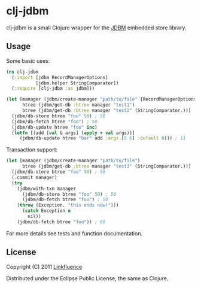 # clj-jdbm

clj-jdbm is a small Clojure wrapper for the [JDBM](http://jdbm.sourceforge.net/) embedded store library.

## Usage

Some basic uses:

```clojure
(ns clj-jdbm
  (:import [jdbm RecordManagerOptions]
           [jdbm.helper StringComparator])
  (:require [clj-jdbm :as jdbm]))

(let [manager (jdbm/create-manager "path/to/file" {RecordManagerOptions/AUTO_COMMIT true})
      htree (jdbm/get-db :htree manager "test1")
      btree (jdbm/get-db :btree manager "test2" (StringComparator.))]
  (jdbm/db-store htree "foo" 50) ; 50
  (jdbm/db-fetch htree "foo") ; 50
  (jdbm/db-update htree "foo" inc)
  (letfn [(add [val & args] (apply + val args))]
     (jdbm/db-update htree "bar" add :args [5 6] :default 0))) ; 11
```

Transaction support:

```clojure
(let [manager (jdbm/create-manager "path/to/file")
      btree (jdbm/get-db :btree manager "test3" (StringComparator.))]
  (jdbm/db-store btree "foo" 50) ; 50
  (.commit manager)
  (try
    (jdbm/with-txn manager
      (jdbm/db-store btree "foo" 50) ; 50
      (jdbm/db-fetch btree "foo") ; 50
    (throw (Exception. "this ends now!")))
      (catch Exception e
        nil))
    (jdbm/db-fetch btree "foo")) ; 60
```

For more details see tests and function documentation.

## License

Copyright (C) 2011 [Linkfluence](http://us.linkfluence.net)

Distributed under the Eclipse Public License, the same as Clojure.
